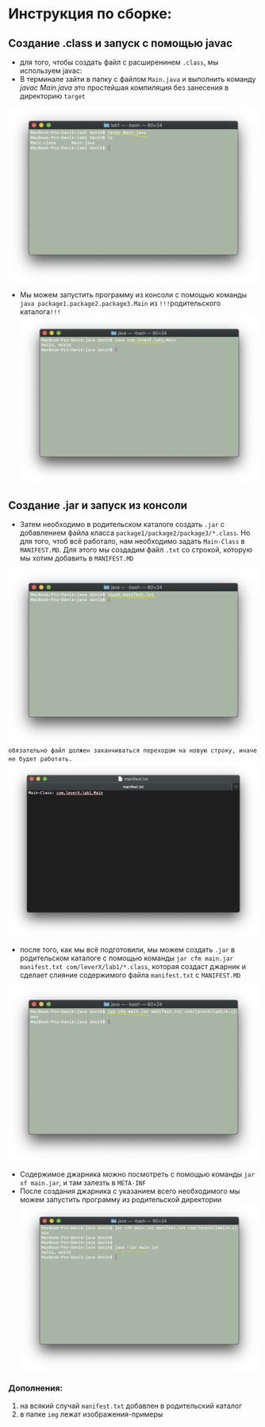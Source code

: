 # Инструкция по сборке:
## Создание .class и запуск с помощью javac
* для того, чтобы создать файл с расширенинем `.class`, мы используем javac:
* В терминале зайти в папку с файлом `Main.java` и выполнить команду *javac Main.java*
это простейшая компиляция без занесения в директорию `target`

![alt text](img/1.png)

* Мы можем запустить программу из конcоли с помощью команды `java package1.package2.package3.Main` из `!!!`родительского каталога`!!!`
![alt text](img/2.png)

## Создание .jar и запуск из консоли
*  Затем необходимо в родительском каталоге создать `.jar` c добавлением файла класса `package1/package2/package3/*.class`.
Но для того, чтоб всё работало, нам необходимо задать `Main-Class` в `MANIFEST.MD`. 
Для этого мы создадим файл `.txt` со строкой, которую мы хотим добавить в `MANIFEST.MD`

![alt text](img/3.png)
    `обязательно файл должен заканчиваться переходом на новую строку, иначе не будет работать.`
![alt text](img/4.png)

* после того, как мы всё подготовили, мы можем создать `.jar` в родительском каталоге с помощью команды `jar cfm main.jar manifest.txt com/leverX/lab1/*.class`, 
которая создаст джарник и сделает слияние содержимого файла `manifest.txt` с `MANIFEST.MD`

![alt text](img/5.png)

* Содержимое джарника можно посмотреть с помощью команды `jar xf main.jar`, и там залезть в `META-INF`
* После создания джарника с указанием всего необходимого мы  можем запустить программу из родительской директории
![alt text](img/6.png)



### Дополнения:
1. на всякий случай `manifest.txt` добавлен в родительский каталог
2. в папке `img` лежат изображения-примеры
